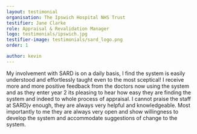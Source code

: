 ```yaml
---
layout: testimonial
organisation: The Ipswich Hospital NHS Trust
testifier: Jane Clarke
role: Appraisal & Revalidation Manager
logo: testimonials/ipswich.jpg
testifier-image: testimonials/sard_logo.png
order: 1

author: kevin
---
```


My involvement with SARD is on a daily basis, I find the system is easily understood and effortlessly taught even to the most sceptical!  I receive more and more positive feedback from the doctors now using the system and as they enter year 2 its pleasing to hear how easy they are finding the system and indeed to whole process of appraisal. I cannot praise the staff at SARDjv enough, they are always very helpful and knowledgeable.  Most importantly to me they are always very open and show willingness to develop the system and accommodate suggestions of change to the system.
